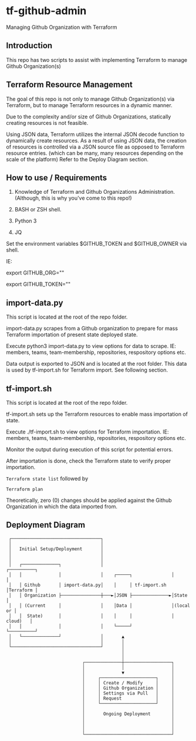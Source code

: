 # tf-github-admin
Managing Github Organization with Terraform


## Introduction

This repo has two scripts to assist with implementing Terraform to manage
Github Organization(s)


## Terraform Resource Management

The goal of this repo is not only to manage Github Organization(s) via
Terraform, but to manage Terraform resources in a dynamic manner.

Due to the complexity and/or size of Github Organizations, statically creating
resources is not feasible.

Using JSON data, Terraform utilizes the internal JSON decode function to
dynamically create resources.  As a result of using JSON data, the creation of
resources is controlled via a JSON source file as opposed to Terraform resource
entries.  (which can be many, many resources depending on the scale of the
platform)  Refer to the Deploy Diagram section.


## How to use / Requirements

1) Knowledge of Terraform and Github Organizations Administration.  (Although,
this is why you've come to this repo!)

2) BASH or ZSH shell.

3) Python 3

4) JQ


Set the environment variables $GITHUB_TOKEN and $GITHUB_OWNER via shell.

IE:

export GITHUB_ORG="<your organization>"

export GITHUB_TOKEN="<your github api token>"


## import-data.py

This script is located at the root of the repo folder.

import-data.py scrapes from a Github organization to prepare for mass Terraform
importation of present state deployed state.

Execute python3 import-data.py to view options for data to scrape.
IE: members, teams, team-membership, repositories, respository options etc.

Data output is exported to JSON and is located at the root folder.  This data
is used by tf-import.sh for Terraform import.  See following section.


## tf-import.sh

This script is located at the root of the repo folder.

tf-import.sh sets up the Terraform resources to enable mass importation of state.

Execute ./tf-import.sh to view options for Terraform importation.
IE: members, teams, team-membership, repositories, respository options etc.

Monitor the output during execution of this script for potential errors.

After importation is done, check the Terraform state to verify proper
importation.

`Terraform state list` followed by

`Terraform plan`

Theoretically, zero (0) changes should be applied against the Github
Organization in which the data imported from.


## Deployment Diagram


     ┌──────────────────────────────────┐
     │                                  │
     │   Initial Setup/Deployment       │
     │                                  │
     │                                  │
     │   ┌──────────────┐               │                          ┌──────────┐
     │   │              │               │    ┌─────┐               │          │
     │   │ Github       │ import-data.py│    │     │ tf-import.sh  │Terraform │
     │   │ Organization ├───────────────┼───►│JSON ├──────────────►│State     │
     │   │ (Current     │               │    │Data │               │(local or │
     │   │  State)      │               │    │     │               │ cloud)   │
     │   │              │               │    └─────┘               └──────────┘
     │   └──────────────┘               │       ▲
     │                                  │       │
     └──────────────────────────────────┘       │
                                                │
                                                │
                                 ┌──────────────┼──────────────────┐
                                 │              │                  │
                                 │              ▼                  │
                                 │     ┌─────────────────────┐     │
                                 │     │ Create / Modify     │     │
                                 │     │ Github Organization │     │
                                 │     │ Settings via Pull   │     │
                                 │     │ Request             │     │
                                 │     └─────────────────────┘     │
                                 │                                 │
                                 │       Ongoing Deployment        │
                                 │                                 │
                                 │                                 │
                                 │                                 │
                                 └─────────────────────────────────┘
